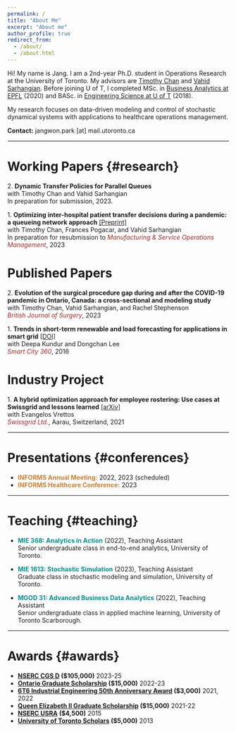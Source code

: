 ```yaml
---
permalink: /
title: "About Me"
excerpt: "About me"
author_profile: true
redirect_from:
  - /about/
  - /about.html
---
```


Hi! My name is Jang. I am a 2nd-year Ph.D. student in Operations Research at the University of Toronto. My advisors are [Timothy Chan](https://chan.mie.utoronto.ca/) and [Vahid Sarhangian](https://sarhangian.mie.utoronto.ca/). Before joining U of T, I completed MSc. in [Business Analytics at EPFL](https://www.epfl.ch/education/master/programs/management-technology-and-entrepreneurship/) (2020) and BASc. in [Engineering Science at U of T](https://discover.engineering.utoronto.ca/programs/engineering-programs/engineering-science/) (2018).

My research focuses on data-driven modeling and control of stochastic dynamical systems with applications to healthcare operations management.

**Contact:** jangwon.park [at] mail.utoronto.ca

<hr style="border-width: 1px; border-color: #EEEEEE; border-style: solid;">

<!-- # Research {#research} -->

# Working Papers {#research}

2\. **Dynamic Transfer Policies for Parallel Queues**\
 with Timothy Chan and Vahid Sarhangian\
 In preparation for submission, 2023.

1\. **Optimizing inter-hospital patient transfer decisions during a pandemic: a queueing network approach** [[Preprint]](https://papers.ssrn.com/sol3/papers.cfm?abstract_id=3975839)\
with Timothy Chan, Frances Pogacar, and Vahid Sarhangian\
 In preparation for resubmission to <span style="color:brown">_Manufacturing & Service Operations Management_</span>, 2023

# Published Papers

2\. **Evolution of the surgical procedure gap during and after the COVID-19 pandemic in Ontario, Canada: a cross-sectional and modeling study**\
 with Timothy Chan, Vahid Sarhangian, and Rachel Stephenson\
 <span style="color:brown">_British Journal of Surgery_</span>, 2023

1\. **Trends in short-term renewable and load forecasting for applications in smart grid** [[DOI]](https://link.springer.com/chapter/10.1007/978-3-319-33681-7_24)\
with Deepa Kundur and Dongchan Lee\
 <span style="color:brown">_Smart City 360_</span>, 2016

# Industry Project

1\. **A hybrid optimization approach for employee rostering: Use cases at Swissgrid and lessons learned** [[arXiv]](https://arxiv.org/abs/2111.10845) \
 with Evangelos Vrettos \
 <span style="color:brown">_Swissgrid Ltd._</span>, Aarau, Switzerland, 2021

<hr style="border-width: 1px; border-color: #EEEEEE; border-style: solid;">

# Presentations {#conferences}

- <span style="color:#CD7F32">**INFORMS Annual Meeting:**</span> 2022, 2023 (scheduled)
- <span style="color:#CD7F32">**INFORMS Healthcare Conference:**</span> 2023

<hr style="border-width: 1px; border-color: #EEEEEE; border-style: solid;">

# Teaching {#teaching}

- <span style="color:#088F8F">**MIE 368: Analytics in Action**</span> (2022), Teaching Assistant \
   Senior undergraduate class in end-to-end analytics, University of Toronto.

- <span style="color:#088F8F">**MIE 1613: Stochastic Simulation**</span> (2023), Teaching Assistant \
   Graduate class in stochastic modeling and simulation, University of Toronto.

- <span style="color:#088F8F">**MGOD 31: Advanced Business Data Analytics**</span> (2022), Teaching Assistant \
   Senior undergraduate class in applied machine learning, University of Toronto Scarborough.

<hr style="border-width: 1px; border-color: #EEEEEE; border-style: solid;">

# Awards {#awards}

- **[NSERC CGS D](https://www.nserc-crsng.gc.ca/students-etudiants/pg-cs/cgsd-bescd_eng.asp) ($105,000)** 2023-25
- **[Ontario Graduate Scholarship](https://osap.gov.on.ca/OSAPPortal/en/A-ZListofAid/PRDR019245.html) ($15,000)** 2022-23
- **[6T6 Industrial Engineering 50th Anniversary Award](https://che.utoronto.ca/education/healthcare-engineering-scholarships/) ($3,000)** 2021, 2022
- **[Queen Elizabeth II Graduate Scholarship](https://osap.gov.on.ca/OSAPPortal/en/A-ZListofAid/PRDR019236.html) ($15,000)** 2021-22
- **[NSERC USRA](https://www.nserc-crsng.gc.ca/students-etudiants/ug-pc/usra-brpc_eng.asp) ($4,500)** 2015
- **[University of Toronto Scholars](https://future.utoronto.ca/finances/awards/university-of-toronto-scholars-program/) ($5,000)** 2013

<!-- <hr style="border-width: 1px; border-color: #EEEEEE; border-style: solid;">

# Professional Experience {#experience}

- **Swissgrid Ltd.**\
   Project: "A hybrid optimization approach for employee rostering: Use cases at Swissgrid and lessons learned" [[arXiv]](https://arxiv.org/abs/2111.10845) -->
